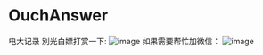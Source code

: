 # OuchAnswer
电大记录
別光白嫖打赏一下:
![image](https://github.com/xxx/xxx/blob/master/xxx/xxx.png)
如果需要帮忙加微信：
![image](https://github.com/xxx/xxx/blob/master/xxx/xxx.png)
